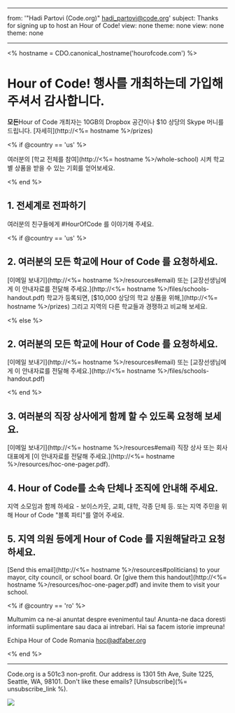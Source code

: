 * * *

from: '"Hadi Partovi (Code.org)" hadi_partovi@code.org' subject: Thanks for signing up to host an Hour of Code! view: none theme: none view: none theme: none

* * *

<% hostname = CDO.canonical_hostname('hourofcode.com') %>

# Hour of Code! 행사를 개최하는데 가입해 주셔서 감사합니다.

**모든**Hour of Code 개최자는 10GB의 Dropbox 공간이나 $10 상당의 Skype 머니를 드립니다. [자세히](http://<%= hostname %>/prizes)

<% if @country == 'us' %>

여러분의 [학교 전체를 참여](http://<%= hostname %>/whole-school) 시켜 학교별 상품을 받을 수 있는 기회를 얻어보세요.

<% end %>

## 1. 전세계로 전파하기

여러분의 친구들에게 #HourOfCode 를 이야기해 주세요.

<% if @country == 'us' %>

## 2. 여러분의 모든 학교에 Hour of Code 를 요청하세요.

[이메일 보내기](http://<%= hostname %>/resources#email) 또는 [교장선생님에게 이 안내자료를 전달해 주세요.](http://<%= hostname %>/files/schools-handout.pdf) 학교가 등록되면, [$10,000 상당의 학교 상품을 위해,](http://<%= hostname %>/prizes) 그리고 지역의 다른 학교들과 경쟁하고 비교해 보세요.

<% else %>

## 2. 여러분의 모든 학교에 Hour of Code 를 요청하세요.

[이메일 보내기](http://<%= hostname %>/resources#email) 또는 [교장선생님에게 이 안내자료를 전달해 주세요.](http://<%= hostname %>/files/schools-handout.pdf)

<% end %>

## 3. 여러분의 직장 상사에게 함께 할 수 있도록 요청해 보세요.

[이메일 보내기](http://<%= hostname %>/resources#email) 직장 상사 또는 회사대표에게 [이 안내자료를 전달해 주세요.](http://<%= hostname %>/resources/hoc-one-pager.pdf).

## 4. Hour of Code를 소속 단체나 조직에 안내해 주세요.

지역 소모임과 함께 하세요 - 보이스카웃, 교회, 대학, 각종 단체 등. 또는 지역 주민을 위해 Hour of Code "블록 파티"를 열어 주세요.

## 5. 지역 의원 등에게 Hour of Code 를 지원해달라고 요청하세요.

[Send this email](http://<%= hostname %>/resources#politicians) to your mayor, city council, or school board. Or [give them this handout](http://<%= hostname %>/resources/hoc-one-pager.pdf) and invite them to visit your school.

<% if @country == 'ro' %>

Multumim ca ne-ai anuntat despre evenimentul tau! Anunta-ne daca doresti informatii suplimentare sau daca ai intrebari. Hai sa facem istorie impreuna!

Echipa Hour of Code Romania hoc@adfaber.org

<% end %>

* * *

Code.org is a 501c3 non-profit. Our address is 1301 5th Ave, Suite 1225, Seattle, WA, 98101. Don't like these emails? [Unsubscribe](%= unsubscribe_link %).

![](<%= tracking_pixel %>)